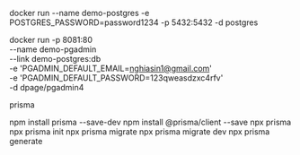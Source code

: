 docker run --name demo-postgres -e POSTGRES_PASSWORD=password1234 -p 5432:5432 -d postgres


docker run -p 8081:80 \
    --name demo-pgadmin \
    --link demo-postgres:db \
    -e 'PGADMIN_DEFAULT_EMAIL=nghiasin1@gmail.com' \
    -e 'PGADMIN_DEFAULT_PASSWORD=123qweasdzxc4rfv' \
    -d dpage/pgadmin4


prisma

npm install prisma --save-dev
npm install @prisma/client --save
npx prisma
npx prisma init
npx prisma migrate
npx prisma migrate dev
npx prisma generate
